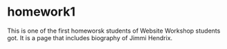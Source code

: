 # homework1
This is one of the first homeworsk students of Website Workshop students got. It is a page that includes biography of Jimmi Hendrix.
